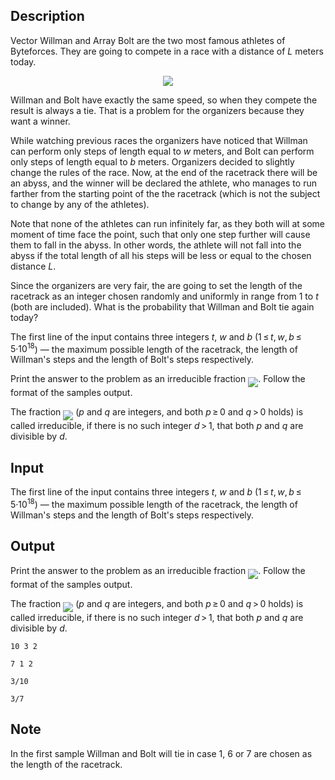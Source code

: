 ## Description

<div><p>Vector Willman and Array Bolt are the two most famous athletes of Byteforces. They are going to compete in a race with a distance of <span class="tex-span"><i>L</i></span> meters today.</p><center> <img class="tex-graphics" src="file://GXLNhQfa.png" style="max-width: 100.0%;max-height: 100.0%;"> </center><p>Willman and Bolt have exactly the same speed, so when they compete the result is always a tie. That is a problem for the organizers because they want a winner. </p><p>While watching previous races the organizers have noticed that Willman can perform <span class="tex-font-style-bf">only</span> steps of length equal to <span class="tex-span"><i>w</i></span> meters, and Bolt can perform <span class="tex-font-style-bf">only</span> steps of length equal to <span class="tex-span"><i>b</i></span> meters. Organizers decided to slightly change the rules of the race. Now, at the end of the racetrack there will be an abyss, and the winner will be declared the athlete, who manages to run farther from the starting point of the the racetrack (which is not the subject to change by any of the athletes). </p><p>Note that none of the athletes can run infinitely far, as they both will at some moment of time face the point, such that only one step further will cause them to fall in the abyss. In other words, the athlete <span class="tex-font-style-bf">will not</span> fall into the abyss if the total length of all his steps will be less or equal to the chosen distance <span class="tex-span"><i>L</i></span>.</p><p>Since the organizers are very fair, the are going to set the length of the racetrack as an integer chosen randomly and uniformly in range from 1 to <span class="tex-span"><i>t</i></span> (both are included). What is the probability that Willman and Bolt tie again today?</p></div><div class="input-specification"><p>The first line of the input contains three integers <span class="tex-span"><i>t</i></span>, <span class="tex-span"><i>w</i></span> and <span class="tex-span"><i>b</i></span> (<span class="tex-span">1 ≤ <i>t</i>, <i>w</i>, <i>b</i> ≤ 5·10<sup class="upper-index">18</sup></span>) — the maximum possible length of the racetrack, the length of Willman's steps and the length of Bolt's steps respectively.</p></div><div class="output-specification"><p>Print the answer to the problem as an irreducible fraction <img align="middle" class="tex-formula" src="file://QPcCDAFd.png" style="max-width: 100.0%;max-height: 100.0%;">. Follow the format of the samples output.</p><p>The fraction <img align="middle" class="tex-formula" src="file://m5nZsSu3.png" style="max-width: 100.0%;max-height: 100.0%;"> (<span class="tex-span"><i>p</i></span> and <span class="tex-span"><i>q</i></span> are integers, and both <span class="tex-span"><i>p</i> ≥ 0</span> and <span class="tex-span"><i>q</i> &gt; 0</span> holds) is called irreducible, if there is no such integer <span class="tex-span"><i>d</i> &gt; 1</span>, that both <span class="tex-span"><i>p</i></span> and <span class="tex-span"><i>q</i></span> are divisible by <span class="tex-span"><i>d</i></span>.</p></div>

## Input

<p>The first line of the input contains three integers <span class="tex-span"><i>t</i></span>, <span class="tex-span"><i>w</i></span> and <span class="tex-span"><i>b</i></span> (<span class="tex-span">1 ≤ <i>t</i>, <i>w</i>, <i>b</i> ≤ 5·10<sup class="upper-index">18</sup></span>) — the maximum possible length of the racetrack, the length of Willman's steps and the length of Bolt's steps respectively.</p>

## Output

<p>Print the answer to the problem as an irreducible fraction <img align="middle" class="tex-formula" src="file://QPcCDAFd.png" style="max-width: 100.0%;max-height: 100.0%;">. Follow the format of the samples output.</p><p>The fraction <img align="middle" class="tex-formula" src="file://m5nZsSu3.png" style="max-width: 100.0%;max-height: 100.0%;"> (<span class="tex-span"><i>p</i></span> and <span class="tex-span"><i>q</i></span> are integers, and both <span class="tex-span"><i>p</i> ≥ 0</span> and <span class="tex-span"><i>q</i> &gt; 0</span> holds) is called irreducible, if there is no such integer <span class="tex-span"><i>d</i> &gt; 1</span>, that both <span class="tex-span"><i>p</i></span> and <span class="tex-span"><i>q</i></span> are divisible by <span class="tex-span"><i>d</i></span>.</p>





```input1
10 3 2

```




```input2
7 1 2

```




```output1
3/10

```




```output2
3/7

```



## Note

<p>In the first sample Willman and Bolt will tie in case <span class="tex-span">1</span>, <span class="tex-span">6</span> or <span class="tex-span">7</span> are chosen as the length of the racetrack.</p>
